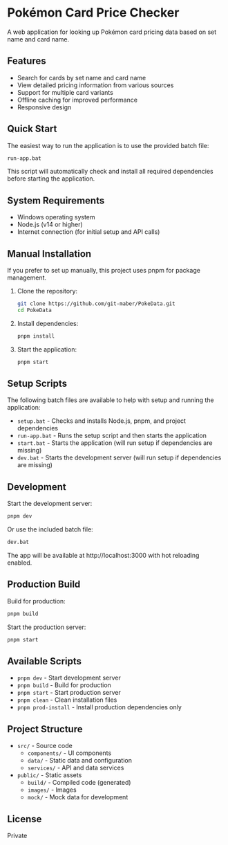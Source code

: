 # Pokémon Card Price Checker

A web application for looking up Pokémon card pricing data based on set name and card name.

## Features

- Search for cards by set name and card name
- View detailed pricing information from various sources
- Support for multiple card variants
- Offline caching for improved performance
- Responsive design

## Quick Start

The easiest way to run the application is to use the provided batch file:

```bash
run-app.bat
```

This script will automatically check and install all required dependencies before starting the application.

## System Requirements

- Windows operating system
- Node.js (v14 or higher)
- Internet connection (for initial setup and API calls)

## Manual Installation

If you prefer to set up manually, this project uses pnpm for package management.

1. Clone the repository:
   ```bash
   git clone https://github.com/git-maber/PokeData.git
   cd PokeData
   ```

2. Install dependencies:
   ```bash
   pnpm install
   ```

3. Start the application:
   ```bash
   pnpm start
   ```

## Setup Scripts

The following batch files are available to help with setup and running the application:

- `setup.bat` - Checks and installs Node.js, pnpm, and project dependencies
- `run-app.bat` - Runs the setup script and then starts the application
- `start.bat` - Starts the application (will run setup if dependencies are missing)
- `dev.bat` - Starts the development server (will run setup if dependencies are missing)

## Development

Start the development server:

```bash
pnpm dev
```

Or use the included batch file:

```bash
dev.bat
```

The app will be available at http://localhost:3000 with hot reloading enabled.

## Production Build

Build for production:

```bash
pnpm build
```

Start the production server:

```bash
pnpm start
```

## Available Scripts

- `pnpm dev` - Start development server
- `pnpm build` - Build for production
- `pnpm start` - Start production server
- `pnpm clean` - Clean installation files
- `pnpm prod-install` - Install production dependencies only

## Project Structure

- `src/` - Source code
  - `components/` - UI components
  - `data/` - Static data and configuration
  - `services/` - API and data services
- `public/` - Static assets
  - `build/` - Compiled code (generated)
  - `images/` - Images
  - `mock/` - Mock data for development

## License

Private
